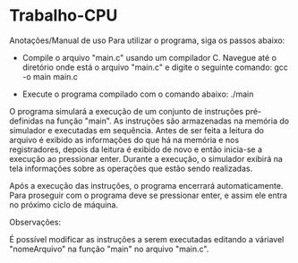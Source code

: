 # Trabalho-CPU
Anotações/Manual de uso
Para utilizar o programa, siga os passos abaixo:

- Compile o arquivo "main.c" usando um compilador C. Navegue até o diretório onde está o arquivo "main.c" e digite o seguinte comando:
   gcc -o main main.c

- Execute o programa compilado com o comando abaixo:
    ./main

O programa simulará a execução de um conjunto de instruções pré-definidas na função "main". As instruções são armazenadas na memória do simulador e executadas em sequência. Antes de ser feita a leitura do arquivo é exibido as informações do que há na memória e nos registradores, depois da leitura é exibido de novo e então inicia-se a execução ao pressionar enter. Durante a execução, o simulador exibirá na tela informações sobre as operações que estão sendo realizadas.

Após a execução das instruções, o programa encerrará automaticamente. Para proseguir com o programa deve se pressionar enter, e assim ele entra no próximo ciclo de máquina.

Observações:

É possível modificar as instruções a serem executadas editando a váriavel "nomeArquivo" na função "main" no arquivo "main.c".
